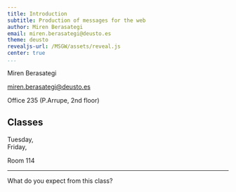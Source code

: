 ```yaml
---
title: Introduction
subtitle: Production of messages for the web
author: Miren Berasategi
email: miren.berasategi@deusto.es
theme: deusto
revealjs-url: /MSGW/assets/reveal.js
center: true
...
```


Miren Berasategi

miren.berasategi@deusto.es

Office 235 (P.Arrupe, 2nd floor)

## Classes

Tuesday, <br />
Friday,

Room 114

---

What do you expect from this class?